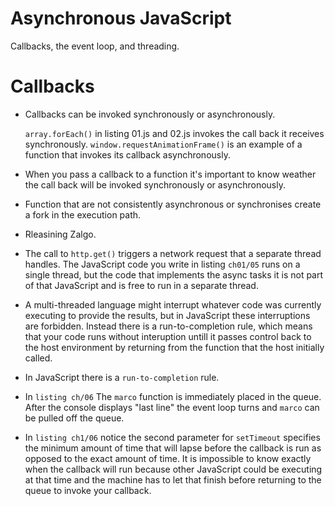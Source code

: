 # Asynchronous JavaScript
Callbacks, the event loop, and threading.
# Callbacks

- Callbacks can be invoked synchronously or asynchronously. 
    
    `array.forEach()` in listing 01.js and 02.js invokes the call back it receives synchronously.
    `window.requestAnimationFrame()` is an example of a function that invokes its callback asynchronously.
    
- When you pass a callback to a function it's important to know weather the call back will be invoked synchronously or asynchronously.

- Function that are not consistently asynchronous or synchronises create a fork in the execution path.

- Rleasining Zalgo.

- The call to `http.get()` triggers a network request that a separate thread handles. The JavaScript code you write in listing `ch01/05` runs on a single thread, but the code that implements the async tasks it is not part of that JavaScript and is free to run in a separate thread.

- A multi-threaded language might interrupt whatever code was currently executing to provide the results, but in JavaScript these interruptions are forbidden. Instead there is a run-to-completion rule, which means that your code runs without interuption untill it passes control back to the host environment by returning from the function that the host initially called. 
- In JavaScript there is a `run-to-completion` rule.

- In `listing ch/06` The `marco` function is immediately placed in the queue. After the console displays "last line" the event loop turns and `marco` can be pulled off the queue.

- In `listing ch1/06` notice the second parameter for `setTimeout` specifies the minimum amount of time that will lapse before the callback is run as opposed to the exact amount of time. It is impossible to know exactly when the callback will run because other JavaScript could be executing at that time and the machine has to let that finish before returning to the queue to invoke your callback. 